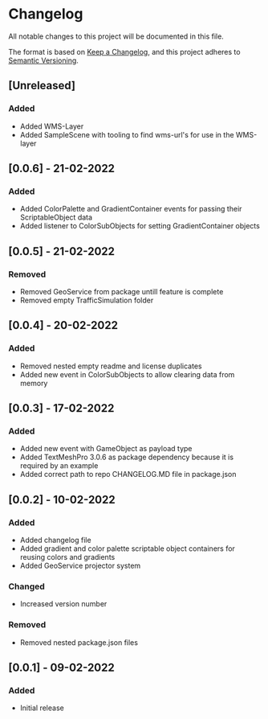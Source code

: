 # Changelog
All notable changes to this project will be documented in this file.

The format is based on [Keep a Changelog](https://keepachangelog.com/en/1.0.0/),
and this project adheres to [Semantic Versioning](https://semver.org/spec/v2.0.0.html).

## [Unreleased]

### Added
- Added WMS-Layer
- Added SampleScene with tooling to find wms-url's for use in the WMS-layer

## [0.0.6] - 21-02-2022

### Added

- Added ColorPalette and GradientContainer events for passing their ScriptableObject data
- Added listener to ColorSubObjects for setting GradientContainer objects

## [0.0.5] - 21-02-2022

### Removed

- Removed GeoService from package untill feature is complete
- Removed empty TrafficSimulation folder

## [0.0.4] - 20-02-2022

### Added

- Removed nested empty readme and license duplicates
- Added new event in ColorSubObjects to allow clearing data from memory

## [0.0.3] - 17-02-2022

### Added

- Added new event with GameObject as payload type
- Added TextMeshPro 3.0.6 as package dependency because it is required by an example
- Added correct path to repo CHANGELOG.MD file in package.json

## [0.0.2] - 10-02-2022
### Added
- Added changelog file
- Added gradient and color palette scriptable object containers for reusing colors and gradients
- Added GeoService projector system

### Changed
- Increased version number

### Removed
- Removed nested package.json files

## [0.0.1] - 09-02-2022
### Added
- Initial release
